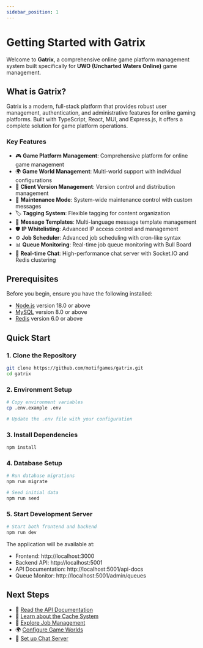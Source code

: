 ```yaml
---
sidebar_position: 1
---
```


# Getting Started with Gatrix

Welcome to **Gatrix**, a comprehensive online game platform management system built specifically for **UWO (Uncharted Waters Online)** game management.

## What is Gatrix?

Gatrix is a modern, full-stack platform that provides robust user management, authentication, and administrative features for online gaming platforms. Built with TypeScript, React, MUI, and Express.js, it offers a complete solution for game platform operations.

### Key Features

- 🎮 **Game Platform Management**: Comprehensive platform for online game management
- 🌍 **Game World Management**: Multi-world support with individual configurations
- 📱 **Client Version Management**: Version control and distribution management
- 🔧 **Maintenance Mode**: System-wide maintenance control with custom messages
- 🏷️ **Tagging System**: Flexible tagging for content organization
- 📝 **Message Templates**: Multi-language message template management
- 🛡️ **IP Whitelisting**: Advanced IP access control and management
- ⚙️ **Job Scheduler**: Advanced job scheduling with cron-like syntax
- 📊 **Queue Monitoring**: Real-time job queue monitoring with Bull Board
- 💬 **Real-time Chat**: High-performance chat server with Socket.IO and Redis clustering

## Prerequisites

Before you begin, ensure you have the following installed:

- [Node.js](https://nodejs.org/en/download/) version 18.0 or above
- [MySQL](https://dev.mysql.com/downloads/) version 8.0 or above
- [Redis](https://redis.io/download) version 6.0 or above

## Quick Start

### 1. Clone the Repository

```bash
git clone https://github.com/motifgames/gatrix.git
cd gatrix
```

### 2. Environment Setup

```bash
# Copy environment variables
cp .env.example .env

# Update the .env file with your configuration
```

### 3. Install Dependencies

```bash
npm install
```

### 4. Database Setup

```bash
# Run database migrations
npm run migrate

# Seed initial data
npm run seed
```

### 5. Start Development Server

```bash
# Start both frontend and backend
npm run dev
```

The application will be available at:
- Frontend: http://localhost:3000
- Backend API: http://localhost:5001
- API Documentation: http://localhost:5001/api-docs
- Queue Monitor: http://localhost:5001/admin/queues

## Next Steps

- 📖 [Read the API Documentation](./api/client-api.md)
- 🔧 [Learn about the Cache System](./backend/cache-keys.md)
- 🚀 [Explore Job Management](./features/job-management.md)
- 🌍 [Configure Game Worlds](./features/game-worlds.md)
- 💬 [Set up Chat Server](../packages/chat-server/README.md)
